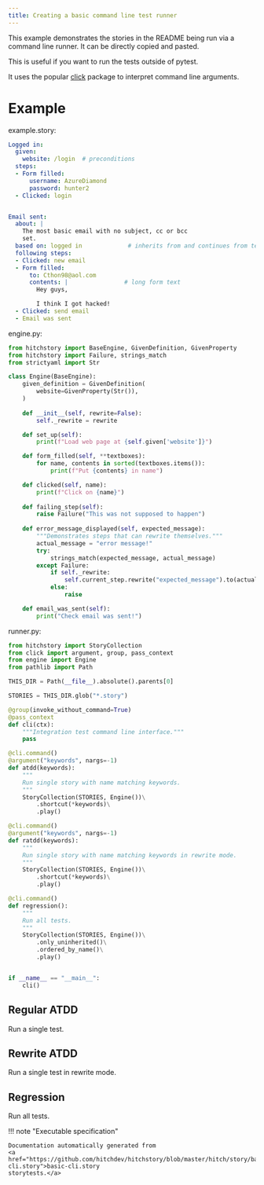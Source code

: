 ```yaml
---
title: Creating a basic command line test runner
---
```




This example demonstrates the stories in the README
being run via a command line runner. It can be directly
copied and pasted.

This is useful if you want to run the tests outside of
pytest.

It uses the popular [click](https://click.palletsprojects.com/)
package to interpret command line arguments.


# Example



example.story:

```yaml
Logged in:
  given:
    website: /login  # preconditions
  steps:
  - Form filled:
      username: AzureDiamond
      password: hunter2
  - Clicked: login


Email sent:
  about: |
    The most basic email with no subject, cc or bcc
    set.
  based on: logged in             # inherits from and continues from test above
  following steps:
  - Clicked: new email
  - Form filled:
      to: Cthon98@aol.com
      contents: |                # long form text
        Hey guys,

        I think I got hacked!
  - Clicked: send email
  - Email was sent
```
engine.py:

```python
from hitchstory import BaseEngine, GivenDefinition, GivenProperty
from hitchstory import Failure, strings_match
from strictyaml import Str

class Engine(BaseEngine):
    given_definition = GivenDefinition(
        website=GivenProperty(Str()),
    )
    
    def __init__(self, rewrite=False):
        self._rewrite = rewrite

    def set_up(self):
        print(f"Load web page at {self.given['website']}")

    def form_filled(self, **textboxes):
        for name, contents in sorted(textboxes.items()):
            print(f"Put {contents} in name")

    def clicked(self, name):
        print(f"Click on {name}")
    
    def failing_step(self):
        raise Failure("This was not supposed to happen")
    
    def error_message_displayed(self, expected_message):
        """Demonstrates steps that can rewrite themselves."""
        actual_message = "error message!"
        try:
            strings_match(expected_message, actual_message)
        except Failure:
            if self._rewrite:
                self.current_step.rewrite("expected_message").to(actual_message)
            else:
                raise

    def email_was_sent(self):
        print("Check email was sent!")
```
runner.py:

```python
from hitchstory import StoryCollection
from click import argument, group, pass_context
from engine import Engine
from pathlib import Path

THIS_DIR = Path(__file__).absolute().parents[0]

STORIES = THIS_DIR.glob("*.story")

@group(invoke_without_command=True)
@pass_context
def cli(ctx):
    """Integration test command line interface."""
    pass

@cli.command()
@argument("keywords", nargs=-1)
def atdd(keywords):
    """
    Run single story with name matching keywords.
    """
    StoryCollection(STORIES, Engine())\
        .shortcut(*keywords)\
        .play()

@cli.command()
@argument("keywords", nargs=-1)
def ratdd(keywords):
    """
    Run single story with name matching keywords in rewrite mode.
    """
    StoryCollection(STORIES, Engine())\
        .shortcut(*keywords)\
        .play()

@cli.command()
def regression():
    """
    Run all tests.
    """
    StoryCollection(STORIES, Engine())\
        .only_uninherited()\
        .ordered_by_name()\
        .play()


if __name__ == "__main__":
    cli()
```




## Regular ATDD

Run a single test.







## Rewrite ATDD

Run a single test in rewrite mode.







## Regression

Run all tests.












!!! note "Executable specification"

    Documentation automatically generated from 
    <a href="https://github.com/hitchdev/hitchstory/blob/master/hitch/story/basic-cli.story">basic-cli.story
    storytests.</a>

